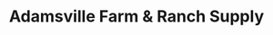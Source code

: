 ---
title: "Adamsville Farm & Ranch Supply"
url: /adamsville/adamsville-farm-und-ranch-supply/
shop: Dorfladen
---